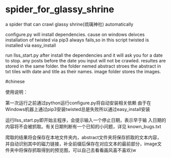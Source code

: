 # spider_for_glassy_shrine
a spider that can crawl glassy shrine(琉璃神社) automatically

configure.py will install dependencies.
cause on windows deivces installation of twisted via pip3 always fails,so in this script twisted is installed via easy_install

run llss_start.py after install the dependencies and it will ask you for a date to stop.
any posts before the date you input will not be crawled.
resultes are stored in the same folder.
the folder nemed abstract stroes the abstract in txt tiles with date and title as their names.
image folder stores the images.

#chinese

使用说明：

第一次运行之前通过python运行configure.py将自动安装相关依赖
由于在Windows机器上通过pip3安装twisted总是失败所以通过easy_install安装

运行llss_start.py即开始主程序，会提示输入一个停止日期，表示早于输
入日期的内容将不会被抓取。有关日期判断有一个已知的小问题，详见
known_bugs.txt

爬取的结果将会保存在本地文件夹内，abstract文件夹将保存抓取的文本内容，
并自动识别其中的磁力链接，补全前缀后保存在对应文本的最前部分，image文
件夹中将保存抓取得到的预览图，可以自己去看看画风喜不喜欢(w
